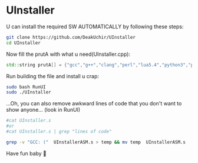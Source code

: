 
# UInstaller

U can install the required SW AUTOMATICALLY by following these steps:

```bash
git clone https://github.com/DeakUchir/UInstaller
cd UInstaller
```
Now fill the prutA with what u need(UInstaller.cpp):

```c++
std::string prutA[] = {"gcc","g++","clang","perl","lua5.4","python3","pip3","net-tools","iw","nmap","wireshark","git","dia","libimage-exiftool-perl"};
```

Run building the file and install u crap:
```bash
sudo bash RunUI
sudo ./UInstaller
```

...Oh, you can also remove awkward lines of code that you don't want to show anyone...
(look in RunUI)
```bash
#cat UInstaller.s
#or
#cat UInstaller.s | grep "lines of code"

grep -v "GCC: ("  UInstallerASM.s > temp && mv temp  UInstallerASM.s
```

Have fun baby :no_pedestrians: